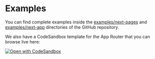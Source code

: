 # Examples

You can find complete examples inside the [examples/next-pages](https://github.com/QuiiBz/next-international/tree/main/examples/next-pages/) and [examples/next-app](https://github.com/QuiiBz/next-international/tree/main/examples/next-app/) directories of the GitHub repository.

We also have a CodeSandbox template for the App Router that you can browse live here:

[![Open with CodeSandbox](https://assets.codesandbox.io/github/button-edit-lime.svg)](https://codesandbox.io/p/sandbox/jovial-paper-skkprk?file=%2Fapp%2F%5Blocale%5D%2Fpage.tsx%3A1%2C1)

